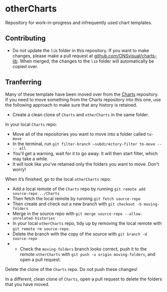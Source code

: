 # otherCharts

Repository for work-in-progress and infrequently used chart templates.

## Contributing

* Do not update the `lib` folder in this repository. If you want to make changes, please make a pull request at [github.com/ONSvisual/charts-lib](https://github.com/ONSvisual/charts-lib). When merged, the changes to the `lib` folder will automatically be copied over.

## Tranferring

Many of these template have been moved over from the [Charts](https://github.com/ONSvisual/Charts) repository. If you need to move something from the Charts repository into this one, use the following approach to make sure that any history is retained.

* Create a clean clone of `Charts` and `otherCharts` in the same folder.

In your local `Charts` repo:

* Move all of the repositories you want to move into a folder called `to-move`
* In the terminal, run `git filter-branch –subdirectory-filter to-move -- -- all`
* You’ll get a warning, wait for it to go away. It will then start filter, which may take a while.
* It will look like you've retained only the folders you want to move. Don't worry!

When it’s finished, go to the local `otherCharts` repo:

* Add a local remote of the `Charts` repo by running `git remote add source-repo ../Charts`
* Then fetch the local remote by running `git fetch source-repo`
* Then create and check out a new branch with `git checkout -b moving-folders`
* Merge in the source repo with `git merge source-repo --allow-unrelated-histories`
* In your local `otherCharts` repo, tidy up by removing the local remote with `git remote rm source-repo`.
* Delete the branch with the copy of the source with `git branch -d source-repo`
* * Check the `moving-folders` branch looks correct, push it to the remote `otherCharts` with `git push -u origin moving-folders`, and open a pull request.

Delete the clone of the `Charts` repo. Do not push these changes!

In a different, clean clone of `Charts`, open a pull request to delete the folders that you have moved.
